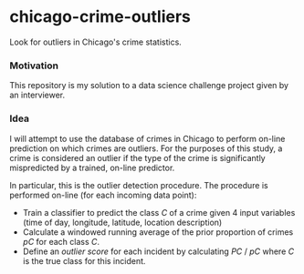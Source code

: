 # chicago-crime-outliers

Look for outliers in Chicago's crime statistics.

### Motivation

This repository is my solution to a data science challenge project given by an interviewer.

### Idea

I will attempt to use the database of crimes in Chicago to perform on-line prediction on which crimes are outliers.  For the purposes of this study, a crime is considered an outlier if the type of the crime is significantly mispredicted by a trained, on-line predictor.

In particular, this is the outlier detection procedure.  The procedure is performed on-line (for each incoming data point):

* Train a classifier to predict the class _C_ of a crime given 4 input variables (time of day, longitude, latitude, location description)
* Calculate a windowed running average of the prior proportion of crimes _pC_ for each class _C_.
* Define an _outlier score_ for each incident by calculating _PC_ / _pC_ where _C_ is the true class for this incident.
